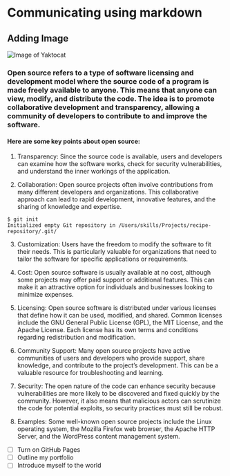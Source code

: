 # Communicating using markdown 
## Adding Image
![Image of Yaktocat](https://octodex.github.com/images/yaktocat.png)
### Open source refers to a type of software licensing and development model where the source code of a program is made freely available to anyone. This means that anyone can view, modify, and distribute the code. The idea is to promote collaborative development and transparency, allowing a community of developers to contribute to and improve the software.

#### Here are some key points about open source:

1. Transparency: Since the source code is available, users and developers can examine how the software works, check for security vulnerabilities, and understand the inner workings of the application.

2. Collaboration: Open source projects often involve contributions from many different developers and organizations. This collaborative approach can lead to rapid development, innovative features, and the sharing of knowledge and expertise.
```
$ git init
Initialized empty Git repository in /Users/skills/Projects/recipe-repository/.git/
```
3. Customization: Users have the freedom to modify the software to fit their needs. This is particularly valuable for organizations that need to tailor the software for specific applications or requirements.

4. Cost: Open source software is usually available at no cost, although some projects may offer paid support or additional features. This can make it an attractive option for individuals and businesses looking to minimize expenses.

5. Licensing: Open source software is distributed under various licenses that define how it can be used, modified, and shared. Common licenses include the GNU General Public License (GPL), the MIT License, and the Apache License. Each license has its own terms and conditions regarding redistribution and modification.

6. Community Support: Many open source projects have active communities of users and developers who provide support, share knowledge, and contribute to the project’s development. This can be a valuable resource for troubleshooting and learning.

7. Security: The open nature of the code can enhance security because vulnerabilities are more likely to be discovered and fixed quickly by the community. However, it also means that malicious actors can scrutinize the code for potential exploits, so security practices must still be robust.

8. Examples: Some well-known open source projects include the Linux operating system, the Mozilla Firefox web browser, the Apache HTTP Server, and the WordPress content management system.

- [ ] Turn on GitHub Pages
- [ ] Outline my portfolio
- [ ] Introduce myself to the world
